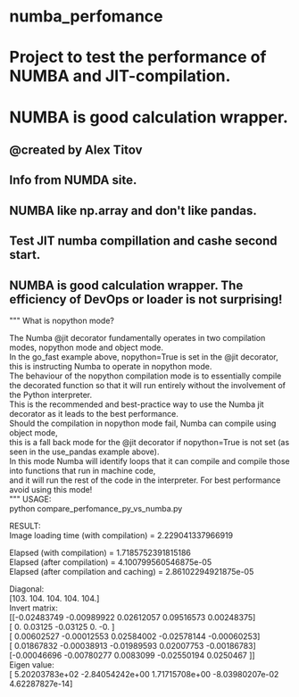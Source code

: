 # numba_perfomance <br>
# Project to test the performance of NUMBA and JIT-compilation.<br>
# NUMBA is good calculation wrapper. <br>
## @created by Alex Titov<br>

## Info from NUMDA site.<br>
## NUMBA like np.array and don't like pandas.<br>
## Test JIT numba compillation and cashe second start.<br>
## NUMBA is good calculation wrapper. The efficiency of DevOps or loader is not surprising!<br>
"""
What is nopython mode?<br>

The Numba @jit decorator fundamentally operates in two compilation modes, nopython mode and object mode. <br>
In the go_fast example above, nopython=True is set in the @jit decorator, <br>
this is instructing Numba to operate in nopython mode. <br>
The behaviour of the nopython compilation mode is to essentially compile <br>
the decorated function so that it will run entirely without the involvement of the Python interpreter.<br> 
This is the recommended and best-practice way to use the Numba jit decorator as it leads to the best performance.<br>
Should the compilation in nopython mode fail, Numba can compile using object mode,<br>
this is a fall back mode for the @jit decorator if nopython=True is not set (as seen in the use_pandas example above).<br>
In this mode Numba will identify loops that it can compile and compile those into functions that run in machine code,<br>
and it will run the rest of the code in the interpreter. For best performance avoid using this mode!<br>
"""
USAGE: <br>
python compare_perfomance_py_vs_numba.py<br>

RESULT: <br>
Image loading time (with compilation) = 2.229041337966919<br>

Elapsed (with compilation) = 1.7185752391815186<br>
Elapsed (after compilation) = 4.100799560546875e-05<br>
Elapsed (after compilation and caching) = 2.86102294921875e-05 <br>

Diagonal:<br>
[103. 104. 104. 104. 104.]<br>
Invert matrix:<br>
[[-0.02483749 -0.00989922  0.02612057  0.09516573  0.00248375]<br>
 [ 0.          0.03125    -0.03125     0.         -0.        ]<br>
 [ 0.00602527 -0.00012553  0.02584002 -0.02578144 -0.00060253]<br>
 [ 0.01867832 -0.00038913 -0.01989593  0.02007753 -0.00186783]<br>
 [-0.00046696 -0.00780277  0.0083099  -0.02550194  0.0250467 ]]<br>
Eigen value:<br>
[ 5.20203783e+02 -2.84054242e+00  1.71715708e+00 -8.03980207e-02
  4.62287827e-14]<br>
